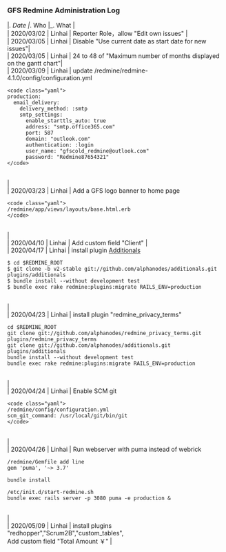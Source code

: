 ### GFS Redmine Administration Log

\|*. Date \|*. Who \|\_. What \|\
\| 2020/03/02 \| Linhai \| Reporter Role，allow "Edit own issues" \|\
\| 2020/03/05 \| Linhai \| Disable "Use current date as start date for
new issues"\|\
\| 2020/03/05 \| Linhai \| 24 to 48 of "Maximum number of months
displayed on the gantt chart"\|\
\| 2020/03/09 \| Linhai \| update
/redmine/redmine-4.1.0/config/configuration.yml

    <code class="yaml">
    production:
      email_delivery:
        delivery_method: :smtp
        smtp_settings:
          enable_starttls_auto: true
          address: "smtp.office365.com"
          port: 587
          domain: "outlook.com"
          authentication: :login
          user_name: "gfscold_redmine@outlook.com"
          password: "Redmine87654321"
    </code>

\
\|\
\| 2020/03/23 \| Linhai \| Add a GFS logo banner to home page

    <code class="yaml">
    /redmine/app/views/layouts/base.html.erb
    </code>

\
\|\
\| 2020/04/10 \| Linhai \| Add custom field "Client" \|\
\| 2020/04/17 \| Linhai \| install plugin
[Additionals](https://www.redmine.org/plugins/additionals)

    $ cd $REDMINE_ROOT
    $ git clone -b v2-stable git://github.com/alphanodes/additionals.git plugins/additionals
    $ bundle install --without development test
    $ bundle exec rake redmine:plugins:migrate RAILS_ENV=production

\
\|\
\| 2020/04/23 \| Linhai \| install plugin "redmine\_privacy\_terms"

    cd $REDMINE_ROOT
    git clone git://github.com/alphanodes/redmine_privacy_terms.git plugins/redmine_privacy_terms
    git clone git://github.com/alphanodes/additionals.git plugins/additionals
    bundle install --without development test
    bundle exec rake redmine:plugins:migrate RAILS_ENV=production

\
\|\
\| 2020/04/24 \| Linhai \| Enable SCM git

    <code class="yaml">
    /redmine/config/configuration.yml
    scm_git_command: /usr/local/git/bin/git
    </code>

\
\|\
\| 2020/04/26 \| Linhai \| Run webserver with puma instead of webrick

    /redmine/Gemfile add line
    gem 'puma', '~> 3.7'

    bundle install

    /etc/init.d/start-redmine.sh
    bundle exec rails server -p 3080 puma -e production &

\
\|\
\| 2020/05/09 \| Linhai \| install plugins
"redhopper","Scrum2B","custom\_tables",\
Add custom field "Total Amount ￥" \|
